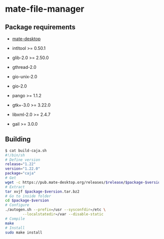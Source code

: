 # mate-file-manager

## Package requirements

  * [mate-desktop](./mate-desktop)

  * intltool >= 0.50.1

  * glib-2.0 >= 2.50.0

  * gthread-2.0

  * gio-unix-2.0

  * gio-2.0

  * pango >= 1.1.2

  * gtk+-3.0 >= 3.22.0

  * libxml-2.0 >= 2.4.7

  * gail >= 3.0.0

## Building

```bash
$ cat build-caja.sh
#!/bin/sh
# Define version
release="1.22"
version="1.22.0"
package="caja"
# Get
wget -c https://pub.mate-desktop.org/releases/$release/$package-$version.tar.bz2
# Extract
tar xvjf $package-$version.tar.bz2
# Go to inside folder
cd $package-$version
# Configure
./autogen.sh --prefix=/usr --sysconfdir=/etc \
        --localstatedir=/var --disable-static
# Compile
make
# Install
sudo make install
```

